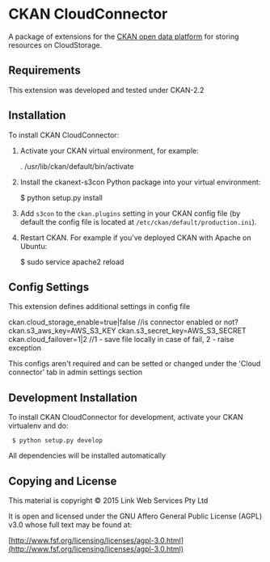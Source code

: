 # CKAN CloudConnector

A package of extensions for the [CKAN open data platform](http://ckan.org/) for storing resources on CloudStorage.

## Requirements

This extension was developed and tested under CKAN-2.2

## Installation

To install CKAN CloudConnector:

1. Activate your CKAN virtual environment, for example:

     . /usr/lib/ckan/default/bin/activate

2. Install the ckanext-s3con Python package into your virtual environment:

     $ python setup.py install

3. Add ``s3con`` to the ``ckan.plugins`` setting in your CKAN
   config file (by default the config file is located at
   ``/etc/ckan/default/production.ini``).

4. Restart CKAN. For example if you've deployed CKAN with Apache on Ubuntu:

     $ sudo service apache2 reload

## Config Settings
This extension defines additional settings in config file


  ckan.cloud_storage_enable=true|false   //is connector enabled or not?
  ckan.s3_aws_key=AWS_S3_KEY
  ckan.s3_secret_key=AWS_S3_SECRET
  ckan.cloud_failover=1|2           //1 - save file locally in case of fail, 2 - raise exception

This configs aren't required and can be setted or changed under the 'Cloud connector' tab in admin settings section

## Development Installation

To install CKAN CloudConnector for development, activate your CKAN virtualenv and
do:

     $ python setup.py develop
     
All dependencies will be installed automatically 

## Copying and License

This material is copyright &copy; 2015 Link Web Services Pty Ltd

It is open and licensed under the GNU Affero General Public License (AGPL) v3.0 whose full text may be found at:

[http://www.fsf.org/licensing/licenses/agpl-3.0.html](http://www.fsf.org/licensing/licenses/agpl-3.0.html)
